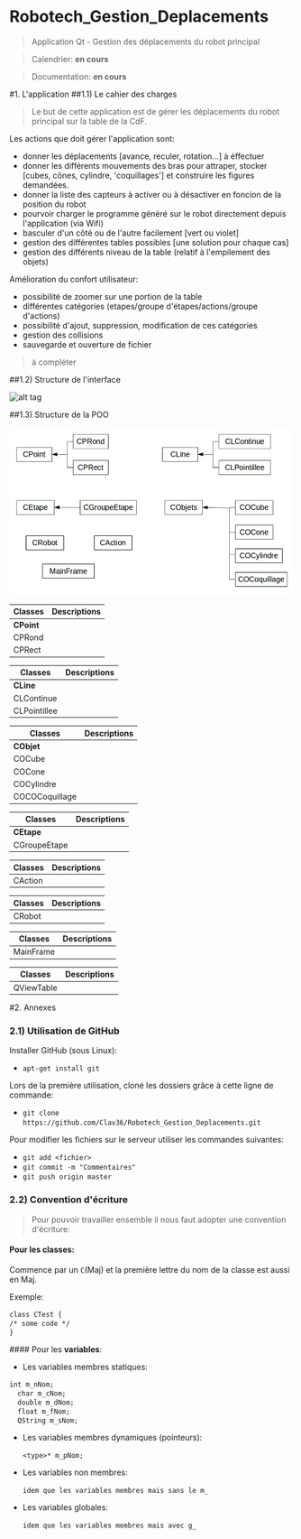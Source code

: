 # Robotech_Gestion_Deplacements
> Application Qt - Gestion des déplacements du robot principal

> Calendrier: **en cours**

> Documentation: **en cours**

#1. L'application
##1.1) Le cahier des charges

> Le but de cette application est de gérer les déplacements du robot principal sur la table de la CdF.

Les actions que doit gérer l'application sont:

- donner les déplacements [avance, reculer, rotation...] à éffectuer 
- donner les différents mouvements des bras pour attraper, stocker [cubes, cônes, cylindre, 'coquillages'] et construire les figures demandées.
- donner la liste des capteurs à activer ou à désactiver en foncion de la position du robot
- pourvoir charger le programme généré sur le robot directement depuis l'application (via Wifi)
- basculer d'un côté ou de l'autre facilement [vert ou violet]
- gestion des différentes tables possibles [une solution pour chaque cas]
- gestion des différents niveau de la table (relatif à l'empilement des objets)

Amélioration du confort utilisateur:

- possibilité de zoomer sur une portion de la table
- différentes catégories (etapes/groupe d'étapes/actions/groupe d'actions)
- possibilité d'ajout, suppression, modification de ces catégories
- gestion des collisions
- sauvegarde et ouverture de fichier


> à compléter

##1.2) Structure de l'interface

![alt tag](https://raw.githubusercontent.com/Clav36/Robotech_Gestion_Deplacements/master/pr%C3%A9sentation.png)

##1.3) Structure de la POO

![alt tag](https://raw.githubusercontent.com/Clav36/Robotech_Gestion_Deplacements/master/POO.png)

| Classes       | Descriptions   |
| ------------- | ------------- |
| **CPoint**    |   |
| CPRond        |   |
| CPRect        |   |

| Classes       | Descriptions   |
| ------------- | ------------- |
| **CLine**     |   |
| CLContinue    |   |
| CLPointillee  |   |

| Classes         | Descriptions   |
| --------------  | ------------- |
| **CObjet**      |   |
| COCube          |   |
| COCone          |   |
| COCylindre      |   |
| COCOCoquillage  |   |

| Classes       | Descriptions   |
| ------------- | ------------- |
| **CEtape**    |   |
| CGroupeEtape  |   |

| Classes       | Descriptions   |
| ------------- | ------------- |
| CAction       |   |

| Classes       | Descriptions   |
| ------------- | ------------- |
| CRobot        |   |

| Classes       | Descriptions   |
| ------------- | ------------- |
| MainFrame     |   |

| Classes       | Descriptions   |
| ------------- | ------------- |
| QViewTable    |   |


#2. Annexes
### 2.1) Utilisation de GitHub

Installer GitHub (sous Linux):

- `apt-get install git`

Lors de la première utilisation, cloné les dossiers grâce à cette ligne de commande:

- `git clone https://github.com/Clav36/Robotech_Gestion_Deplacements.git`
  
Pour modifier les fichiers sur le serveur utiliser les commandes suivantes:

- `git add <fichier>`
- `git commit -m "Commentaires"`
- `git push origin master`
  
### 2.2) Convention d'écriture

> Pour pouvoir travailler ensemble il nous faut adopter une convention d'écriture:

#### Pour les **classes**: 

Commence par un `C`(Maj) et la première lettre du nom de la classe est aussi en Maj. 

Exemple:

<pre><code>class CTest {
/* some code */
}</code></pre>


#### Pour les **variables**:
- Les variables membres statiques:
<pre><code>int m_nNom;
  char m_cNom;
  double m_dNom;
  float m_fNom;
  QString m_sNom;
</code></pre>

- Les variables membres dynamiques (pointeurs):

  `<type>* m_pNom;`

- Les variables non membres:
  
  `idem que les variables membres mais sans le m_`
  
- Les variables globales:

  `idem que les variables membres mais avec g_`




